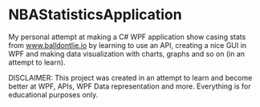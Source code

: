 # NBAStatisticsApplication
My personal attempt at making a C# WPF application show casing stats from www.balldontlie.io by learning to use an API, creating a nice GUI in WPF and making data visualization with charts, graphs and so on (in an attempt to learn).

DISCLAIMER:
This project was created in an attempt to learn and become better at WPF, APIs, WPF Data representation and more.
Everything is for educational purposes only.
